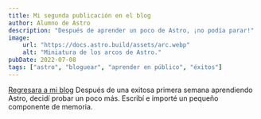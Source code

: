 ```yaml
---
title: Mi segunda publicación en el blog
author: Alumno de Astro
description: "Después de aprender un poco de Astro, ¡no podía parar!"
image:
    url: "https://docs.astro.build/assets/arc.webp"
    alt: "Miniatura de los arcos de Astro."
pubDate: 2022-07-08
tags: ["astro", "bloguear", "aprender en público", "éxitos"]
---
```

<a href="/blog/">Regresara a mi blog</a>
Después de una exitosa primera semana aprendiendo Astro, decidí probar un poco más. Escribí e importé un pequeño componente de memoria.